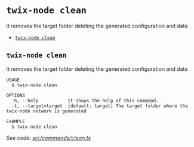 `twix-node clean`
========================

It removes the target folder deleting the generated configuration and data

* [`twix-node clean`](#twix-node-clean)

## `twix-node clean`

It removes the target folder deleting the generated configuration and data

```
USAGE
  $ twix-node clean

OPTIONS
  -h, --help           It shows the help of this command.
  -t, --target=target  [default: target] The target folder where the twix-node network is generated

EXAMPLE
  $ twix-node clean
```

_See code: [src/commands/clean.ts](https://github.com/NewCapital/TWIX-NODE/blob/v1.0.3/src/commands/clean.ts)_
